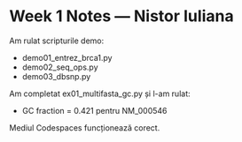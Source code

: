 # Week 1 Notes — Nistor Iuliana

 Am rulat scripturile demo:
- demo01_entrez_brca1.py
- demo02_seq_ops.py
- demo03_dbsnp.py

 Am completat ex01_multifasta_gc.py și l-am rulat:
- GC fraction = 0.421 pentru NM_000546

Mediul Codespaces funcționează corect.
